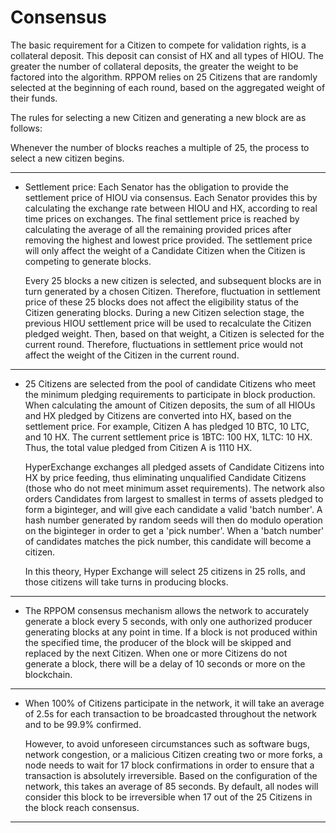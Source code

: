 # Consensus

The basic requirement for a Citizen to compete for validation rights, is a collateral deposit. This deposit can consist of HX and all types of HIOU. The greater the number of collateral deposits, the greater the weight to be factored into the algorithm. RPPOM relies on 25 Citizens that are randomly selected at the beginning of each round, based on the aggregated weight of their funds.
 
The rules for selecting a new Citizen and generating a new block are as follows:

Whenever the number of blocks reaches a multiple of 25, the process to select a new citizen begins.


---

* Settlement price: Each Senator has the obligation to provide the settlement price of HIOU via consensus. Each Senator provides this by calculating the exchange rate between HIOU and HX, according to real time prices on exchanges. The final settlement price is reached by calculating the average of all the remaining provided prices after removing the highest and lowest price provided. The settlement price will only affect the weight of a Candidate Citizen when the Citizen is competing to generate blocks.

    Every 25 blocks a new citizen is selected, and subsequent blocks are in turn generated by a chosen Citizen. Therefore, fluctuation in settlement price of these 25 blocks does not affect the eligibility status of the Citizen generating blocks. During a new Citizen selection stage, the previous HIOU settlement price will be used to recalculate the Citizen  pledged weight. Then, based on that weight, a Citizen is selected for the current round. Therefore, fluctuations in settlement price would not affect the weight of the Citizen in the current round.


---

* 25 Citizens are selected from the pool of candidate Citizens who meet the minimum pledging requirements to participate in block production. When calculating the amount of Citizen deposits, the sum of all HIOUs and HX pledged by Citizens are converted into HX, based on the settlement price. For example, Citizen A has pledged 10 BTC, 10 LTC, and 10 HX. The current settlement price is 1BTC: 100 HX, 1LTC: 10 HX. Thus, the total value pledged from Citizen A is 1110 HX.

    HyperExchange exchanges all pledged assets of Candidate Citizens into HX by price feeding, thus eliminating unqualified Candidate Citizens (those who do not meet minimum asset requirements). The network also orders Candidates from largest to smallest in terms of assets pledged to form a biginteger, and will give each candidate a valid 'batch number'. A hash number generated by random seeds will then do modulo operation on the biginteger in order to get a 'pick number'. When a 'batch number' of candidates matches the pick number, this candidate will become a citizen. 

    In this theory, Hyper Exchange will select 25 citizens in 25 rolls, and those citizens will take turns in producing blocks.

---

* The RPPOM consensus mechanism allows the network to accurately generate a block every 5 seconds, with only one authorized producer generating blocks at any point in time. If a block is not produced within the specified time, the producer of the block will be skipped and replaced by the next Citizen. When one or more Citizens do not generate a block, there will be a delay of 10 seconds or more on the blockchain.

---

* When 100% of Citizens participate in the network, it will take an average of 2.5s for each transaction to be broadcasted throughout the network and to be 99.9% confirmed.

    However, to avoid unforeseen circumstances such as software bugs, network congestion, or a malicious Citizen creating two or more forks, a node needs to wait for 17 block confirmations in order to ensure that a transaction is absolutely irreversible. Based on the configuration of the network, this takes an average of 85 seconds. By default, all nodes will consider this block to be irreversible when 17 out of the 25 Citizens in the block reach consensus.


---

